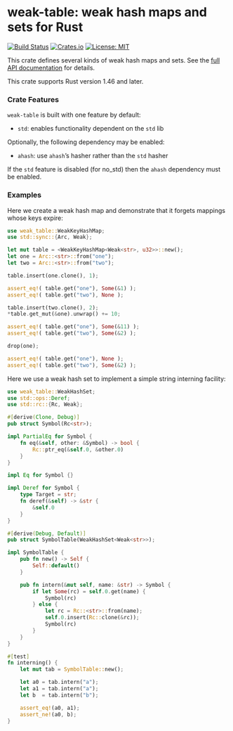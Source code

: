 # weak-table: weak hash maps and sets for Rust

[![Build Status](https://github.com/tov/weak-table-rs/actions/workflows/ci.yml/badge.svg)](https://github.com/tov/weak-table-rs/actions)
[![Crates.io](https://img.shields.io/crates/v/weak-table.svg?maxAge=2592000)](https://crates.io/crates/weak-table)
[![License: MIT](https://img.shields.io/badge/license-MIT-blue.svg)](LICENSE-MIT)

This crate defines several kinds of weak hash maps and sets. See 
the [full API documentation](http://docs.rs/weak-table/) for details.

This crate supports Rust version 1.46 and later.

### Crate Features

`weak-table` is built with one feature by default:

  - `std`: enables functionality dependent on the `std` lib

Optionally, the following dependency may be enabled:

  - `ahash`: use `ahash`’s hasher rather than the `std` hasher

If the `std` feature is disabled (for no_std) then the `ahash` dependency must be enabled.

### Examples

Here we create a weak hash map and demonstrate that it forgets mappings
whose keys expire:

```rust
use weak_table::WeakKeyHashMap;
use std::sync::{Arc, Weak};

let mut table = <WeakKeyHashMap<Weak<str>, u32>>::new();
let one = Arc::<str>::from("one");
let two = Arc::<str>::from("two");

table.insert(one.clone(), 1);

assert_eq!( table.get("one"), Some(&1) );
assert_eq!( table.get("two"), None );

table.insert(two.clone(), 2);
*table.get_mut(&one).unwrap() += 10;

assert_eq!( table.get("one"), Some(&11) );
assert_eq!( table.get("two"), Some(&2) );

drop(one);

assert_eq!( table.get("one"), None );
assert_eq!( table.get("two"), Some(&2) );
```

Here we use a weak hash set to implement a simple string interning facility:

```rust
use weak_table::WeakHashSet;
use std::ops::Deref;
use std::rc::{Rc, Weak};

#[derive(Clone, Debug)]
pub struct Symbol(Rc<str>);

impl PartialEq for Symbol {
    fn eq(&self, other: &Symbol) -> bool {
        Rc::ptr_eq(&self.0, &other.0)
    }
}

impl Eq for Symbol {}

impl Deref for Symbol {
    type Target = str;
    fn deref(&self) -> &str {
        &self.0
    }
}

#[derive(Debug, Default)]
pub struct SymbolTable(WeakHashSet<Weak<str>>);

impl SymbolTable {
    pub fn new() -> Self {
        Self::default()
    }

    pub fn intern(&mut self, name: &str) -> Symbol {
        if let Some(rc) = self.0.get(name) {
            Symbol(rc)
        } else {
            let rc = Rc::<str>::from(name);
            self.0.insert(Rc::clone(&rc));
            Symbol(rc)
        }
    }
}

#[test]
fn interning() {
    let mut tab = SymbolTable::new();

    let a0 = tab.intern("a");
    let a1 = tab.intern("a");
    let b  = tab.intern("b");

    assert_eq!(a0, a1);
    assert_ne!(a0, b);
}
```

